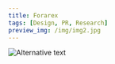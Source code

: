 ```yaml
---
title: Forarex
tags: [Design, PR, Research]
preview_img: /img/img2.jpg
---
```



![Alternative text](/img/img2.jpg)